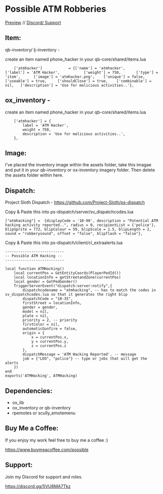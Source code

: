 # Possible ATM Robberies


[Preview](https://www.youtube.com/watch?v=f_rKE9o01IQ) //
[Discord/ Support](https://discord.gg/Gnb2S7uAdG)


## Item:

qb-inventory/ lj-inventory -

create an item named phone_hacker in your qb-core/shared/items.lua

```
	['atmhacker'] 			 = {['name'] = 'atmhacker', 			  	['label'] = 'ATM Hacker', 			['weight'] = 750, 		['type'] = 'item', 		['image'] = 'atmhacker.png', 	['unique'] = false, 	['useable'] = true, 	['shouldClose'] = true,	   ['combinable'] = nil,   ['description'] = 'Use for malicious activities..'},
```

## ox_inventory -

create an item named phone_hacker in your qb-core/shared/items.lua

```
	['atmhacker'] = {
		label = 'ATM Hacker',
		weight = 750,
        description = 'Use for malicious activities..',
	},
```

## Image:

I've placed the inventory image within the assets folder, take this imagae and put it in your qb-inventory or ox-inventory imagery folder. Then delete the assets folder within here.

## Dispatch:

Project Sloth Dispatch - https://github.com/Project-Sloth/ps-dispatch

Copy & Paste this into ps-dispatch/server/sv_dispatchcodes.lua

```
["atmhacking"] =  {displayCode = '10-90', description = "Potential ATM hacking activity reported..", radius = 0, recipientList = {'police'}, blipSprite = 772, blipColour = 59, blipScale = 1.5, blipLength = 2, sound = "robberysound", offset = "false", blipflash = "false"},
```

Copy & Paste this into ps-dispatch/client/cl_extraalerts.lua

```
---------------------------
-- Possible ATM Hacking --
---------------------------

local function ATMHacking()
    local currentPos = GetEntityCoords(PlayerPedId())
    local locationInfo = getStreetandZone(currentPos)
    local gender = GetPedGender()
    TriggerServerEvent("dispatch:server:notify",{
        dispatchcodename = "atmhacking", -- has to match the codes in sv_dispatchcodes.lua so that it generates the right blip
        dispatchCode = "10-35",
        firstStreet = locationInfo,
        gender = gender,
        model = nil,
        plate = nil,
        priority = 2, -- priority
        firstColor = nil,
        automaticGunfire = false,
        origin = {
            x = currentPos.x,
            y = currentPos.y,
            z = currentPos.z
        },
        dispatchMessage = 'ATM Hacking Reported', -- message
        job = {"LEO", "police"} -- type or jobs that will get the alerts
    })
end
exports('ATMHacking', ATMHacking)
```

## Dependencies:
- ox_lib
- ox_inventory or qb-inventory
- rpemotes or scully_emotemenu

## Buy Me a Coffee:

If you enjoy my work feel free to buy me a coffee :)

https://www.buymeacoffee.com/possible

## Support:

Join my Discord for support and roles.

https://discord.gg/5VU8MA7Tkz